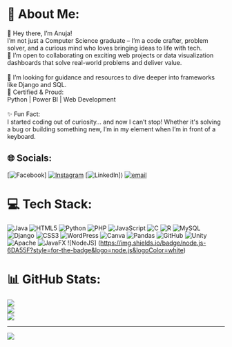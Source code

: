 # 💫 About Me:
👋 Hey there, I’m Anuja!<br>I’m not just a Computer Science graduate – I’m a code crafter, problem solver, and a curious mind who loves bringing ideas to life with tech.<br>👯 I’m open to collaborating on exciting web projects or data visualization dashboards that solve real-world problems and deliver value.<br><br>🤝 I’m looking for guidance and resources to dive deeper into frameworks like Django and SQL.<br>📜 Certified & Proud:<br>Python | Power BI | Web Development <br><br>✨ Fun Fact:<br>I started coding out of curiosity… and now I can’t stop! Whether it's solving a bug or building something new, I’m in my element when I’m in front of a keyboard.


## 🌐 Socials:
[![Facebook](https://img.shields.io/badge/Facebook-%231877F2.svg?logo=Facebook&logoColor=white)] 
[![Instagram](https://img.shields.io/badge/Instagram-%23E4405F.svg?logo=Instagram&logoColor=white)](https://instagram.com/anuja_2793)
[![LinkedIn](https://img.shields.io/badge/LinkedIn-%230077B5.svg?logo=linkedin&logoColor=white)]) 
[![email](https://img.shields.io/badge/Email-D14836?logo=gmail&logoColor=white)](mailto:anujachavan62@gmail.com) 

# 💻 Tech Stack:
![Java](https://img.shields.io/badge/java-%23ED8B00.svg?style=for-the-badge&logo=openjdk&logoColor=white) ![HTML5](https://img.shields.io/badge/html5-%23E34F26.svg?style=for-the-badge&logo=html5&logoColor=white) ![Python](https://img.shields.io/badge/python-3670A0?style=for-the-badge&logo=python&logoColor=ffdd54) ![PHP](https://img.shields.io/badge/php-%23777BB4.svg?style=for-the-badge&logo=php&logoColor=white) ![JavaScript](https://img.shields.io/badge/javascript-%23323330.svg?style=for-the-badge&logo=javascript&logoColor=%23F7DF1E) ![C](https://img.shields.io/badge/c-%2300599C.svg?style=for-the-badge&logo=c&logoColor=white) ![R](https://img.shields.io/badge/r-%23276DC3.svg?style=for-the-badge&logo=r&logoColor=white) ![MySQL](https://img.shields.io/badge/mysql-4479A1.svg?style=for-the-badge&logo=mysql&logoColor=white) ![Django](https://img.shields.io/badge/django-%23092E20.svg?style=for-the-badge&logo=django&logoColor=white) ![CSS3](https://img.shields.io/badge/css3-%231572B6.svg?style=for-the-badge&logo=css3&logoColor=white) ![WordPress](https://img.shields.io/badge/WordPress-%23117AC9.svg?style=for-the-badge&logo=WordPress&logoColor=white) ![Canva](https://img.shields.io/badge/Canva-%2300C4CC.svg?style=for-the-badge&logo=Canva&logoColor=white) ![Pandas](https://img.shields.io/badge/pandas-%23150458.svg?style=for-the-badge&logo=pandas&logoColor=white) ![GitHub](https://img.shields.io/badge/github-%23121011.svg?style=for-the-badge&logo=github&logoColor=white) ![Unity](https://img.shields.io/badge/unity-%23000000.svg?style=for-the-badge&logo=unity&logoColor=white) ![Apache](https://img.shields.io/badge/apache-%23D42029.svg?style=for-the-badge&logo=apache&logoColor=white) ![JavaFX](https://img.shields.io/badge/javafx-%23FF0000.svg?style=for-the-badge&logo=javafx&logoColor=white) ![NodeJS]
(https://img.shields.io/badge/node.js-6DA55F?style=for-the-badge&logo=node.js&logoColor=white)

# 📊 GitHub Stats:
![](https://github-readme-stats.vercel.app/api?username=anuja2793&theme=dark&hide_border=false&include_all_commits=false&count_private=false)<br/>
![](https://nirzak-streak-stats.vercel.app/?user=anuja2793&theme=dark&hide_border=false)<br/>
![](https://github-readme-stats.vercel.app/api/top-langs/?username=anuja2793&theme=dark&hide_border=false&include_all_commits=false&count_private=false&layout=compact)

---
[![](https://visitcount.itsvg.in/api?id=anuja2793&icon=0&color=0)](https://visitcount.itsvg.in)

<!-- Proudly created with GPRM ( https://gprm.itsvg.in ) -->
